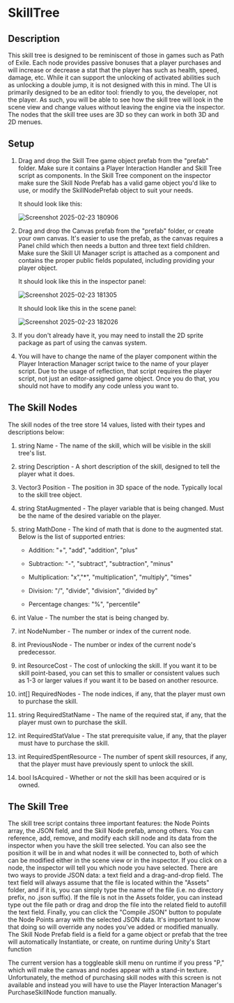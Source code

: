# SkillTree
## Description
This skill tree is designed to be reminiscent of those in games such as Path of Exile. Each node provides passive bonuses that a player purchases and will increase or decrease a stat that the player has such as health, speed, damage, etc. While it can support the unlocking of activated abilities such as unlocking a double jump, it is not designed with this in mind. The UI is primarily designed to be an editor tool: friendly to you, the developer, not the player. As such, you will be able to see how the skill tree will look in the scene view and change values without leaving the engine via the inspector. The nodes that the skill tree uses are 3D so they can work in both 3D and 2D menues.
## Setup

1. Drag and drop the Skill Tree game object prefab from the "prefab" folder. Make sure it contains a Player Interaction Handler and Skill Tree script as components. In the Skill Tree component on the inspector make sure the Skill Node Prefab has a valid game object you'd like to use, or modify the SkillNodePrefab object to suit your needs.

     It should look like this:

      ![Screenshot 2025-02-23 180906](https://github.com/user-attachments/assets/c1c72528-b69a-4d1e-bf7d-28e7d41606fc)


2.  Drag and drop the Canvas prefab from the "prefab" folder, or create your own canvas. It's easier to use the prefab, as the canvas requires a Panel child which then needs a button and three text field children. Make sure the Skill UI Manager script is attached as a component and contains the proper public fields populated, including providing your player object.

    It should look like this in the inspector panel:

    ![Screenshot 2025-02-23 181305](https://github.com/user-attachments/assets/16260a49-f367-4a38-a556-8ea3c56c11da)

    It should look like this in the scene panel:

    ![Screenshot 2025-02-23 182026](https://github.com/user-attachments/assets/62eb5a71-3c23-415e-aebf-e0bf9db8e8bf)

3. If you don't already have it, you may need to install the 2D sprite package as part of using the canvas system.
4. You will have to change the name of the player component within the Player Interaction Manager script twice to the name of your player script. Due to the usage of reflection, that script requires the player script, not just an editor-assigned game object. Once you do that, you should not have to modify any code unless you want to.

## The Skill Nodes
The skill nodes of the tree store 14 values, listed with their types and descriptions below:
1. string Name - The name of the skill, which will be visible in the skill tree's list.
2. string Description - A short description of the skill, designed to tell the player what it does.
3. Vector3 Position - The position in 3D space of the node. Typically local to the skill tree object.
4. string StatAugmented - The player variable that is being changed. Must be the name of the desired variable on the player.
5. string MathDone - The kind of math that is done to the augmented stat. Below is the list of supported entries:

      - Addition: "+", "add", "addition", "plus"
   
      - Subtraction: "-", "subtract", "subtraction", "minus"
   
      - Multiplication: "x","*", "multiplication", "multiply", "times"
   
      - Division: "/", "divide", "division", "divided by"
   
      - Percentage changes: "%", "percentile"
6. int Value - The number the stat is being changed by.
7. int NodeNumber - The number or index of the current node.
8. int PreviousNode - The number or index of the current node's predecessor.
9. int ResourceCost - The cost of unlocking the skill. If you want it to be skill point-based, you can set this to smaller or consistent values such as 1-3 or larger values if you want it to be based on another resource.
10. int[] RequiredNodes - The node indices, if any, that the player must own to purchase the skill.
11. string RequiredStatName - The name of the required stat, if any, that the player must own to purchase the skill. 
12. int RequiredStatValue - The stat prerequisite value, if any, that the player must have to purchase the skill.
13. int RequiredSpentResource - The number of spent skill resources, if any, that the player must have previously spent to unlock the skill.
14. bool IsAcquired - Whether or not the skill has been acquired or is owned.

## The Skill Tree
The skill tree script contains three important features: the Node Points array, the JSON field, and the Skill Node prefab, among others.
You can reference, add, remove, and modify each skill node and its data from the inspector when you have the skill tree selected. You can also see the position it will be in and what nodes it will be connected to, both of which can be modified either in the scene view or in the inspector. If you click on a node, the inspector will tell you which node you have selected.
There are two ways to provide JSON data: a text field and a drag-and-drop field. The text field will always assume that the file is located within the "Assets" folder, and if it is, you can simply type the name of the file (i.e. no directory prefix, no .json suffix). If the file is not in the Assets folder, you can instead type out the file path or drag and drop the file into the related field to autofill the text field. Finally, you can click the "Compile JSON" button to populate the Node Points array with the selected JSON data. It's important to know that doing so will override any nodes you've added or modified manually.
The Skill Node Prefab field is a field for a game object or prefab that the tree will automatically Instantiate, or create, on runtime during Unity's Start function

The current version has a toggleable skill menu on runtime if you press "P," which will make the canvas and nodes appear with a stand-in texture. Unfortunately, the method of purchasing skill nodes with this screen is not available and instead you will have to use the Player Interaction Manager's PurchaseSkillNode function manually.
